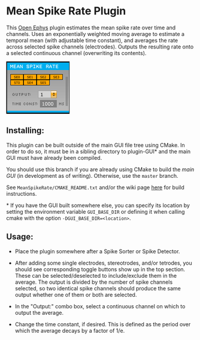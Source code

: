 # Mean Spike Rate Plugin

This [Open Ephys](https://open-ephys.atlassian.net/wiki/spaces/OEW/pages/491527/Open+Ephys+GUI) plugin estimates the mean spike rate over time and channels. Uses an exponentially weighted moving average to estimate a temporal mean (with adjustable time constant), and averages the rate across selected spike channels (electrodes). Outputs the resulting rate onto a selected continuous channel (overwriting its contents).

![Mean Spike Rate editor](Resources/msr_editor.png)

## Installing:

This plugin can be built outside of the main GUI file tree using CMake. In order to do so, it must be in a sibling directory to plugin-GUI\* and the main GUI must have already been compiled.

You should use this branch if you are already using CMake to build the *main GUI* (in development as of writing). Otherwise, use the `master` branch.

See `MeanSpikeRate/CMAKE_README.txt` and/or the wiki page [here](https://open-ephys.atlassian.net/wiki/spaces/OEW/pages/1259110401/Plugin+CMake+Builds) for build instructions.

\* If you have the GUI built somewhere else, you can specify its location by setting the environment variable `GUI_BASE_DIR` or defining it when calling cmake with the option `-DGUI_BASE_DIR=<location>`.

## Usage:

* Place the plugin somewhere after a Spike Sorter or Spike Detector. 

* After adding some single electrodes, stereotrodes, and/or tetrodes, you should see corresponding toggle buttons show up in the top section. These can be selected/deselected to include/exclude them in the average. The output is divided by the number of spike channels selected, so two identical spike channels should produce the same output whether one of them or both are selected.

* In the "Output:" combo box, select a continuous channel on which to output the average.

* Change the time constant, if desired. This is defined as the period over which the average decays by a factor of 1/e.
